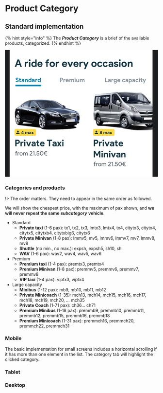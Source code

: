 # Product Category

## Standard implementation

{% hint style="info" %}
The _**Product Category**_ is a brief of the available products, categorized.
{% endhint %}

![Product category image](../.gitbook/assets/productcategory.png)

### Categories and products

!&gt; The order matters. They need to appear in the same order as followed.

We will show the cheapest price, with the maximum of pax shown, and **we will never repeat the same** _**subcategory**_ **vehicle**.

* Standard
  * **Private taxi** \(1-6 pax\): tx1, tx2, tx3, lmtx3, lmtx4, tx4, citytx3, citytx4, citytx5, citytxb4, citytxbig6, citytx6
  * **Private Minivan** \(1-8 pax\): lmmv5, mv5, lmmv6, lmmv7, mv7, lmmv8, mv8
  * **Shuttle** \(no min., no max.\): expsh, expsh5, sh10, sh
  * **WAV** \(1-6 pax\): wav2, wav4, wav5, wav6
* Premium
  * **Premium taxi** \(1-4 pax\): premtx3, premtx4
  * **Premium Minivan** \(1-8 pax\): premmv5, premmv6, premmv7, premmv8
  * **VIP taxi** \(1-4 pax\): viptx3, viptx4
* Large capacity
  * **Minibus** \(1-12 pax\): mb9, mb10, mb11, mb12
  * **Private Minicoach** \(1-35\): mch13, mch14, mch15, mch16, mch17, mch18, mch19, mch20, … mch35
  * **Private Coach** \(1-71 pax\): ch36… ch71
  * **Premium Minibus** \(1-18 pax\): premmb9, premmb10, premmb11, premmb12, premmb15, premmb16, premmb18 
  * **Premium Minicoach** \(1-31 pax\): premmch16, premmch20, premmch22, premmch31

### Mobile

The basic implementation for small screens includes a horizontal scrolling if it has more than one element in the list. The category tab will highlight the clicked category.

### Tablet

### Desktop

